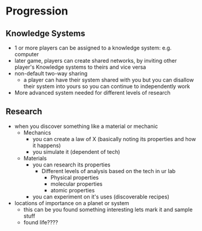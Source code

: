 # Progression

## Knowledge Systems

- 1 or more players can be assigned to a knowledge system: e.g. computer
- later game, players can create shared networks, by inviting other player's Knowledge systems to theirs and vice versa
- non-default two-way sharing
  - a player can have their system shared with you but you can disallow their system into yours so you can continue to independently work
- More advanced system needed for different levels of research

## Research

- when you discover something like a material or mechanic
  - Mechanics
    - you can create a law of X (basically noting its properties and how it happens)
    - you simulate it (dependent of tech)
  - Materials
    - you can research its properties
      - Different levels of analysis based on the tech in ur lab
        - Physical properties
        - molecular properties
        - atomic properties
    - you can experiment on it's uses (discoverable recipes)
- locations of importance on a planet or system
  - this can be you found something interesting lets mark it and sample stuff
  - found life????
